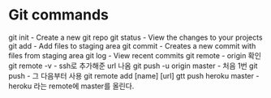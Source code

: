 # Git commands

git init - Create a new git repo
git status - View the changes to your projects
git add - Add files to staging area 
git commit - Creates a new commit with files from  staging area
git log - View recent commits 
git remote - origin 확인 
git remote -v - ssh로 추가해준 url 나옴 
git push -u origin master - 처음 1번 
git push - 그 다음부터 사용
git remote add [name] [url]
gtt push heroku master - heroku 라는 remote에 master를 올린다. 